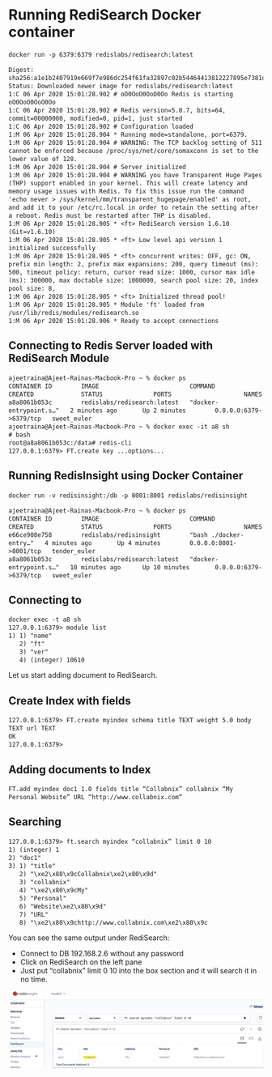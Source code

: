 # Running RediSearch Docker container


```
docker run -p 6379:6379 redislabs/redisearch:latest
```

```
Digest: sha256:a1e1b2407919e669f7e986dc254f61fa32897c02b54464413812227895e7381d
Status: Downloaded newer image for redislabs/redisearch:latest
1:C 06 Apr 2020 15:01:28.902 # oO0OoO0OoO0Oo Redis is starting oO0OoO0OoO0Oo
1:C 06 Apr 2020 15:01:28.902 # Redis version=5.0.7, bits=64, commit=00000000, modified=0, pid=1, just started
1:C 06 Apr 2020 15:01:28.902 # Configuration loaded
1:M 06 Apr 2020 15:01:28.904 * Running mode=standalone, port=6379.
1:M 06 Apr 2020 15:01:28.904 # WARNING: The TCP backlog setting of 511 cannot be enforced because /proc/sys/net/core/somaxconn is set to the lower value of 128.
1:M 06 Apr 2020 15:01:28.904 # Server initialized
1:M 06 Apr 2020 15:01:28.904 # WARNING you have Transparent Huge Pages (THP) support enabled in your kernel. This will create latency and memory usage issues with Redis. To fix this issue run the command 'echo never > /sys/kernel/mm/transparent_hugepage/enabled' as root, and add it to your /etc/rc.local in order to retain the setting after a reboot. Redis must be restarted after THP is disabled.
1:M 06 Apr 2020 15:01:28.905 * <ft> RediSearch version 1.6.10 (Git=v1.6.10)
1:M 06 Apr 2020 15:01:28.905 * <ft> Low level api version 1 initialized successfully
1:M 06 Apr 2020 15:01:28.905 * <ft> concurrent writes: OFF, gc: ON, prefix min length: 2, prefix max expansions: 200, query timeout (ms): 500, timeout policy: return, cursor read size: 1000, cursor max idle (ms): 300000, max doctable size: 1000000, search pool size: 20, index pool size: 8,
1:M 06 Apr 2020 15:01:28.905 * <ft> Initialized thread pool!
1:M 06 Apr 2020 15:01:28.905 * Module 'ft' loaded from /usr/lib/redis/modules/redisearch.so
1:M 06 Apr 2020 15:01:28.906 * Ready to accept connections
```

## Connecting to Redis Server loaded with RediSearch Module

```
ajeetraina@Ajeet-Rainas-Macbook-Pro ~ % docker ps
CONTAINER ID        IMAGE                         COMMAND                  CREATED             STATUS              PORTS                    NAMES
a8a8061b053c        redislabs/redisearch:latest   "docker-entrypoint.s…"   2 minutes ago       Up 2 minutes        0.0.0.0:6379->6379/tcp   sweet_euler
ajeetraina@Ajeet-Rainas-Macbook-Pro ~ % docker exec -it a8 sh
# bash
root@a8a8061b053c:/data# redis-cli
127.0.0.1:6379> FT.create key ...options...
```

## Running RedisInsight using Docker Container

```
docker run -v redisinsight:/db -p 8001:8001 redislabs/redisinsight
```

```
ajeetraina@Ajeet-Rainas-Macbook-Pro ~ % docker ps
CONTAINER ID        IMAGE                         COMMAND                  CREATED             STATUS              PORTS                    NAMES
e66ce908e758        redislabs/redisinsight        "bash ./docker-entry…"   4 minutes ago       Up 4 minutes        0.0.0.0:8001->8001/tcp   tender_euler
a8a8061b053c        redislabs/redisearch:latest   "docker-entrypoint.s…"   10 minutes ago      Up 10 minutes       0.0.0.0:6379->6379/tcp   sweet_euler
```

## Connecting to 

```
docker exec -t a8 sh
127.0.0.1:6379> module list
1) 1) "name"
   2) "ft"
   3) "ver"
   4) (integer) 10610
```

Let us start adding document to RediSearch.

## Create Index with fields


```
127.0.0.1:6379> FT.create myindex schema title TEXT weight 5.0 body TEXT url TEXT
OK
127.0.0.1:6379>
```

## Adding documents to Index

```
FT.add myindex doc1 1.0 fields title “Collabnix” collabnix “My Personal Website” URL “http://www.collabnix.com“
```

## Searching

```
127.0.0.1:6379> ft.search myindex “collabnix” limit 0 10
1) (integer) 1
2) "doc1"
3) 1) "title"
   2) "\xe2\x80\x9cCollabnix\xe2\x80\x9d"
   3) "collabnix"
   4) "\xe2\x80\x9cMy"
   5) "Personal"
   6) "Website\xe2\x80\x9d"
   7) "URL"
   8) "\xe2\x80\x9chttp://www.collabnix.com\xe2\x80\x9c
 ```
 
 You can see the same output under RediSearch:

- Connect to DB 192.168.2.6 without any password
- Click on RediSearch on the left pane
- Just put “collabnix” limit 0 10 into the box section and it will search it in no time.

![My Image](https://github.com/ajeetraina/redis/blob/master/modules/redisearch/docker/Screen%20Shot%202020-04-06%20at%209.00.15%20PM.png)

